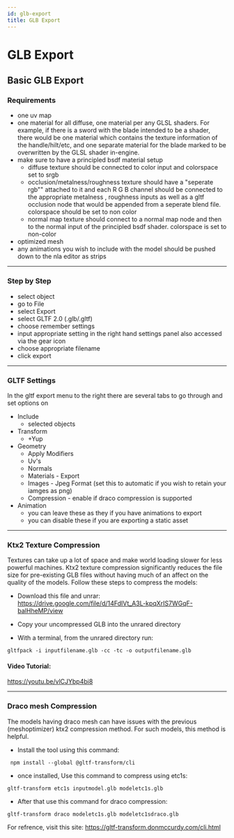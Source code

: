 ```yaml
---
id: glb-export
title: GLB Export
---
```

# GLB Export 

## Basic GLB Export 

### Requirements 
* one uv map 
* one material for all diffuse, one material per any GLSL shaders. For example, if there is a sword with the blade intended to be a shader, there would be one material which contains the texture information of the handle/hilt/etc, and one separate material for the blade marked to be overwritten by the GLSL shader in-engine.
* make sure to have a principled bsdf material setup 
  * diffuse texture should be connected to color input and colorspace set to srgb 
  * occlusion/metalness/roughness texture should have a "seperate rgb"" attached to it and each R G B channel should be connected to the appropriate metalness , roughness inputs as well as a gltf occlusion node that would be appended from a seperate blend file. colorspace should be set to non color
  * normal map texture should connect to a normal map node and then to the normal input of the principled bsdf shader. colorspace is set to non-color
* optimized mesh 
* any animations you wish to include with the model should be pushed down to the nla editor as strips 

---

### Step by Step  
* select object 
* go to File
* select Export
* select GLTF 2.0 (.glb/.gltf)
* choose remember settings 
* input appropriate setting in the right hand settings panel also accessed via the gear icon
* choose appropriate filename 
* click export

---

### GLTF Settings
In the gltf export menu to the right there are several tabs to go through and set options on
* Include 
  * selected objects 
* Transform
  * +Yup
* Geometry
  * Apply Modifiers
  * Uv's
  * Normals
  * Materials - Export
  * Images - Jpeg Format (set this to automatic if you wish to retain your iamges as png)
  * Compression - enable if draco compression is supported 
* Animation 
  * you can leave these as they if you have animations to export 
  * you can disable these if you are exporting a static asset

---

### Ktx2 Texture Compression
Textures can take up a lot of space and make world loading slower for less powerful machines. Ktx2 texture compression significantly reduces the file size for pre-existing GLB files without having much of an affect on the quality of the models. Follow these steps to compress the models:

* Download this file and unrar: https://drive.google.com/file/d/14FdIVt_A3L-kpqXrIS7WGqF-balHheMP/view

* Copy your uncompressed GLB into the unrared directory

* With a terminal, from the unrared directory run:

```
gltfpack -i inputfilename.glb -cc -tc -o outputfilename.glb
```


#### Video Tutorial:

https://youtu.be/vlCJYbp4bi8

---

### Draco mesh Compression
The models having draco mesh can have issues with the previous (meshoptimizer) ktx2 compression method. For such models, this method is helpful.

* Install the tool using this command:
 ```
  npm install --global @gltf-transform/cli
 ```

* once installed, Use this command to compress using etc1s:
 ```
 gltf-transform etc1s inputmodel.glb modeletc1s.glb
 ```

* After that use this command for draco compression:
 ```
 gltf-transform draco modeletc1s.glb modeletc1sdraco.glb
 ```

For refrence, visit this site:
https://gltf-transform.donmccurdy.com/cli.html 
